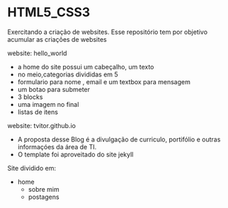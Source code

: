 # HTML5_CSS3
Exercitando a criação de websites.
Esse repositório tem por objetivo acumular as criações de websites


website: hello_world

+ a home do site possui um cabeçalho, um texto
+ no meio,categorias divididas em 5
+ formulario para nome , email e um textbox para mensagem
+ um botao para submeter
+ 3 blocks
+ uma imagem no final
+ listas de itens

website: tvitor.github.io

+ A proposta desse  Blog é a divulgação de curriculo, portifólio e outras informaçóes da área de TI.
+ O template foi aproveitado do site jekyll

Site dividido em:
+ home
  + sobre mim
  + postagens
